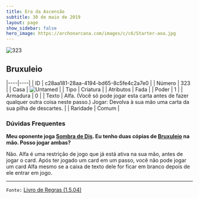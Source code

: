 ```yaml
---
title: Era da Ascensão
subtitle: 30 de maio de 2019
layout: page
show_sidebar: false
hero_image: https://archonarcana.com/images/c/c6/Starter-aoa.jpg
---
```


![323](https://cdn.keyforgegame.com/media/card_front/pt/435_323_4C394V4646FC_pt.png)

## Bruxuleio

|----|----|
| ID | c28aa181-28aa-4194-bd65-8c5fe4c2a7e0 |
| Número | 323 |
| Casa | ![Untamed](https://archonarcana.com/images/thumb/b/bd/Untamed.png/22px-Untamed.png "Indomados") |
| Tipo | Criatura |
| Atributos | Fada |
| Poder | 1 |
| Armadura | 0 |
| Texto | Alfa. (Você só pode jogar esta carta antes de fazer qualquer outra coisa neste passo.) Jogar: Devolva à sua mão uma carta  da sua pilha de descartes. |
| Raridade | Comum |

### Dúvidas Frequentes

**Meu oponente joga [Sombra de Dis](/aoa/103). Eu tenho duas cópias
de [Bruxuleio](/aoa/323) na mão. Posso jogar ambas?**

Não. Alfa é uma restrição de jogo que já está ativa na sua mão, antes
de jogar o card. Após ter jogado um card em um passo, você não pode
jogar um card Alfa mesmo se a caixa de texto dele for ficar em branco
depois de ele entrar em jogo.

<hr/>

`Fonte:` [Livro de Regras (1.5.04)](https://drive.google.com/open?id=14pM1J8ZR_4hZbGFZt-ArQdAGsHCPEQdE)
